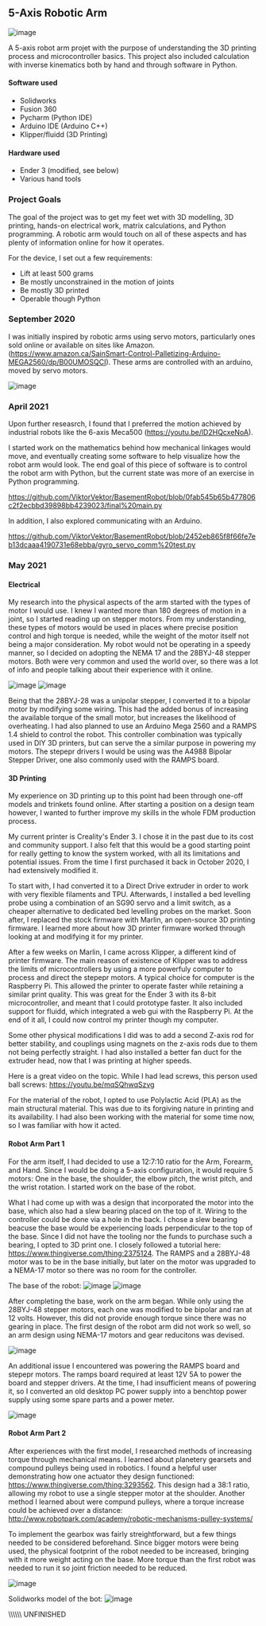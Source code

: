## 5-Axis Robotic Arm

![image](https://user-images.githubusercontent.com/41247872/132293850-77411cc3-694c-448b-aa72-ad7f48aba4dd.png)

A 5-axis robot arm projet with the purpose of understanding the 3D printing process and microcontroller basics. This project also included calculation with inverse kinematics both by hand and through software in Python.

#### Software used
- Solidworks
- Fusion 360
- Pycharm (Python IDE)
- Arduino IDE (Arduino C++)
- Klipper/fluidd (3D Printing)

#### Hardware used
- Ender 3 (modified, see below)
- Various hand tools

### Project Goals

The goal of the project was to get my feet wet with 3D modelling, 3D printing, hands-on electrical work, matrix calculations, and Python programming. A robotic arm would touch on all of these aspects and has plenty of information online for how it operates. 

For the device, I set out a few requirements:
 - Lift at least 500 grams
 - Be mostly unconstrained in the motion of joints
 - Be mostly 3D printed
 - Operable though Python

### September 2020

I was initially inspired by robotic arms using servo motors, particularly ones sold online or available on sites like Amazon. (https://www.amazon.ca/SainSmart-Control-Palletizing-Arduino-MEGA2560/dp/B00UMOSQCI). These arms are controlled with an arduino, moved by servo motors.

![image](https://user-images.githubusercontent.com/41247872/132287775-6a344b85-e3f3-440d-b6de-1ad0c2425668.png)

### April 2021

Upon further reseasrch, I found that I preferred the motion achieved by industrial robots like the 6-axis Meca500 (https://youtu.be/lD2HQcxeNoA).

I started work on the mathematics behind how mechanical linkages would move, and eventually creating some software to help visualize how the robot arm would look. The end goal of this piece of software is to control the robot arm with Python, but the current state was more of an exercise in Python programming.

https://github.com/ViktorVektor/BasementRobot/blob/0fab545b65b477806c2f2ecbbd39898bb4239023/final%20main.py

In addition, I also explored communicating with an Arduino.

https://github.com/ViktorVektor/BasementRobot/blob/2452eb865f8f66fe7eb13dcaaa4190731e68ebba/gyro_servo_comm%20test.py

### May 2021

#### Electrical

My research into the physical aspects of the arm started with the types of motor I would use. I knew I wanted more than 180 degrees of motion in a joint, so I started reading up on stepper motors. From my understanding, these types of motors would be used in places where precise position control and high torque is needed, while the weight of the motor itself not being a major consideration. My robot would not be operating in a speedy manner, so I decided on adopting the NEMA 17 and the 28BYJ-48 stepper motors. Both were very common and used the world over, so there was a lot of info and people talking about their experience with it online.

![image](https://user-images.githubusercontent.com/41247872/132289187-90b2d599-8861-4ba2-bb26-414e628a4d10.png) ![image](https://user-images.githubusercontent.com/41247872/132289226-345994f7-13b6-4321-8517-79b9121531ea.png)

Being that the 28BYJ-28 was a unipolar stepper, I converted it to a bipolar motor by modifying some wiring. This had the added bonus of increasing the available torque of the small motor, but increases the likelihood of overheating. I had also planned to use an Arduino Mega 2560 and a RAMPS 1.4 shield to control the robot. This controller combination was typically used in DIY 3D printers, but can serve the a similar purpose in powering my motors. The stepepr drivers I would be using was the A4988 Bipolar Stepper Driver, one also commonly used with the RAMPS board.

#### 3D Printing

My experience on 3D printing up to this point had been through one-off models and trinkets found online. After starting a position on a design team however, I wanted to further improve my skills in the whole FDM production process. 

My current printer is Creality's Ender 3. I chose it in the past due to its cost and community support. I also felt that this would be a good starting point for really getting to know the system worked, with all its limitations and potential issues. From the time I first purchased it back in October 2020, I had extensively modified it. 

To start with, I had converted it to a Direct Drive extruder in order to work with very flexible filaments and TPU. Afterwards, I installed a bed levelling probe using a combination of an SG90 servo and a limit switch, as a cheaper alternative to dedicated bed levelling probes on the market. Soon after, I replaced the stock firmware with Marlin, an open-source 3D printing firmware. I learned more about how 3D printer firmware worked through looking at and modifying it for my printer.

After a few weeks on Marlin, I came across Klipper, a different kind of printer firmware. The main reason of existence of Klipper was to address the limits of microcontrollers by using a more powerfuly computer to process and direct the stepepr motors. A typical choice for computer is the Raspberry Pi. This allowed the printer to operate faster while retaining a similar print quality. This was great for the Ender 3 with its 8-bit microcontroller, and meant that I could prototype faster. It also included support for fluidd, which integrated a web gui with the Raspberry Pi. At the end of it all, I could now control my printer though my computer.

Some other physical modifications I did was to add a second Z-axis rod for better stability, and couplings using magnets on the z-axis rods due to them not being perfectly straight. I had also installed a better fan duct for the extruder head, now that I was printing at higher speeds.

Here is a great video on the topic. While I had lead screws, this person used ball screws: https://youtu.be/mqSQhwqSzvg

For the material of the robot, I opted to use Polylactic Acid (PLA) as the main structural material. This was due to its forgiving nature in printing and its availability. I had also been working with the material for some time now, so I was familiar with how it acted.

#### Robot Arm Part 1

For the arm itself, I had decided to use a 12:7:10 ratio for the Arm, Forearm, and Hand. Since I would be doing a 5-axis configuration, it would require 5 motors: One in the base, the shoulder, the elbow pitch, the wrist pitch, and the wrist rotation. I started work on the base of the robot.

What I had come up with was a design that incorporated the motor into the base, which also had a slew bearing placed on the top of it. Wiring to the controller could be done via a hole in the back. I chose a slew bearing beacuse the base would be experiencing loads perpendicular to the top of the base. Since I did not have the tooling nor the funds to purchase such a bearing, I opted to 3D print one. I closely followed a tutorial here: https://www.thingiverse.com/thing:2375124. The RAMPS and a 28BYJ-48 motor was to be in the base initially, but later on the motor was upgraded to a NEMA-17 motor so there was no room for the controller.

The base of the robot:
![image](https://user-images.githubusercontent.com/41247872/132292562-a82466d5-b034-41ff-99ac-5a0a441b0a44.png) ![image](https://user-images.githubusercontent.com/41247872/132393876-5d9fd7bc-86a3-44e2-9deb-055b40fea06a.png)

After completing the base, work on the arm began. While only using the 28BYJ-48 stepper motors, each one was modified to be bipolar and ran at 12 volts. However, this did not provide enough torque since there was no gearing in place. The first design of the robot arm did not work so well, so an arm design using NEMA-17 motors and gear reducitons was devised.

![image](https://user-images.githubusercontent.com/41247872/132394735-67a3ec41-c09f-48b6-b05c-3b3cc1bb18d7.png)

An additional issue I encountered was powering the RAMPS board and stepepr motors. The ramps board required at least 12V 5A to power the board and stepper drivers. At the time, I had insufficient means of powering it, so I converted an old desktop PC power supply into a benchtop power supply using some spare parts and a power meter. 

![image](https://user-images.githubusercontent.com/41247872/132395448-1738fdaf-8d79-408c-9cfd-f2bc6d8dfbd2.png)

#### Robot Arm Part 2

After experiences with the first model, I researched methods of increasing torque through mechanical means. I learned about planetery gearsets and compound pulleys being used in robotics.  I found a helpful user demonstrating how one actuator they design functioned: https://www.thingiverse.com/thing:3293562. This design had a 38:1 ratio, allowing my robot to use a single stepper motor at the shoulder. Another method I learned about were compund pulleys, where a torque increase could be achieved over a distance: http://www.robotpark.com/academy/robotic-mechanisms-pulley-systems/

To implement the gearbox was fairly streightforward, but a few things needed to be considered beforehand. Since bigger motors were being used, the physical footprint of the robot needed to be increased, bringing with it more weight acting on the base. More torque than the first robot was needed to run it so joint friction needed to be reduced.

![image](https://user-images.githubusercontent.com/41247872/132396874-662cc33c-154a-4346-a233-de8567c3abbd.png)


Solidworks model of the bot:
![image](https://user-images.githubusercontent.com/41247872/132286744-f61dbbb3-6c37-4f1d-899b-ab8461038803.png)

\\\\\\\\\\\ UNFINISHED
